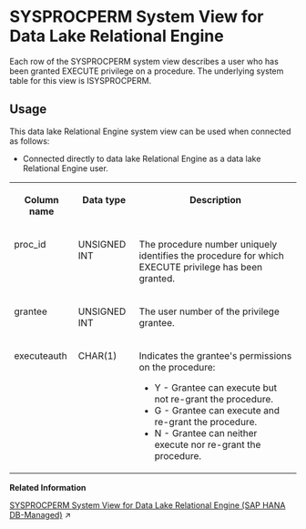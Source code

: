 <!-- loio3be994196c5f1014a71dae23a2f5831c -->

# SYSPROCPERM System View for Data Lake Relational Engine

Each row of the SYSPROCPERM system view describes a user who has been granted EXECUTE privilege on a procedure. The underlying system table for this view is ISYSPROCPERM.



<a name="loio3be994196c5f1014a71dae23a2f5831c__section_vwg_vhq_b4b"/>

## Usage

This data lake Relational Engine system view can be used when connected as follows:

-   Connected directly to data lake Relational Engine as a data lake Relational Engine user.




<table>
<tr>
<th valign="top">

Column name

</th>
<th valign="top">

Data type

</th>
<th valign="top">

Description

</th>
</tr>
<tr>
<td valign="top">

proc\_id

</td>
<td valign="top">

UNSIGNED INT

</td>
<td valign="top">

The procedure number uniquely identifies the procedure for which EXECUTE privilege has been granted.

</td>
</tr>
<tr>
<td valign="top">

grantee

</td>
<td valign="top">

UNSIGNED INT

</td>
<td valign="top">

The user number of the privilege grantee.

</td>
</tr>
<tr>
<td valign="top">

executeauth

</td>
<td valign="top">

CHAR\(1\)

</td>
<td valign="top">

Indicates the grantee's permissions on the procedure:

-   Y - Grantee can execute but not re-grant the procedure.
-   G - Grantee can execute and re-grant the procedure.
-   N - Grantee can neither execute nor re-grant the procedure.



</td>
</tr>
</table>

**Related Information**  


[SYSPROCPERM System View for Data Lake Relational Engine (SAP HANA DB-Managed)](https://help.sap.com/viewer/a898e08b84f21015969fa437e89860c8/2023_4_QRC/en-US/69c44e964a2b4f0aa2bcf89a5d1b359a.html "Each row of the SYSPROCPERM system view describes a user who has been granted EXECUTE privilege on a procedure. The underlying system table for this view is ISYSPROCPERM.") :arrow_upper_right:

